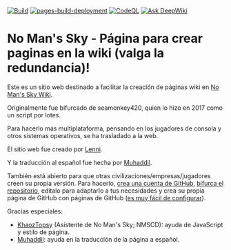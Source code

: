 [![Build](https://github.com/Muhaddil/RSSWikiPageCreator/actions/workflows/deploy-all.yml/badge.svg)](https://github.com/Muhaddil/RSSWikiPageCreator/actions/workflows/deploy-all.yml)
[![pages-build-deployment](https://github.com/Muhaddil/RSSWikiPageCreator/actions/workflows/pages/pages-build-deployment/badge.svg)](https://github.com/Muhaddil/RSSWikiPageCreator/actions/workflows/pages/pages-build-deployment)
[![CodeQL](https://github.com/Muhaddil/RSSWikiPageCreator/actions/workflows/github-code-scanning/codeql/badge.svg)](https://github.com/Muhaddil/RSSWikiPageCreator/actions/workflows/github-code-scanning/codeql)
[![Ask DeepWiki](https://deepwiki.com/badge.svg)](https://deepwiki.com/Muhaddil/RSSWikiPageCreator)

# No Man's Sky - Página para crear paginas en la wiki (valga la redundancia)!

Este es un sitio web destinado a facilitar la creación de páginas wiki en [No Man's Sky Wiki](https://nomanssky.fandom.com).

Originalmente fue bifurcado de seamonkey420, quien lo hizo en 2017 como un script por lotes.

Para hacerlo más multiplataforma, pensando en los jugadores de consola y otros sistemas operativos, se ha trasladado a la web.

El sitio web fue creado por [Lenni](https://nomanssky.fandom.com/wiki/User:Lenni009).

Y la traducción al español fue hecha por [Muhaddil](https://nomanssky.fandom.com/wiki/User:Muhaddil).

También está abierto para que otras civilizaciones/empresas/jugadores creen su propia versión. Para hacerlo, [crea una cuenta de GitHub](https://github.com/signup), [bifurca el repositorio](https://github.com/Muhaddil/RSSWikiPageCreator/fork), editalo para adaptarlo a tus necesidades y crea su propia página de GitHub con páginas de GitHub ([es muy fácil de configurar](https://docs.github.com/es/pages/quickstart)).

Gracias especiales:
* [KhaozTopsy](https://github.com/Khaoz-Topsy) (Asistente de No Man's Sky; NMSCD): ayuda de JavaScript y estilo de página.
* [Muhaddil](https://github.com/Muhaddil): ayuda en la traducción de la página a español.
